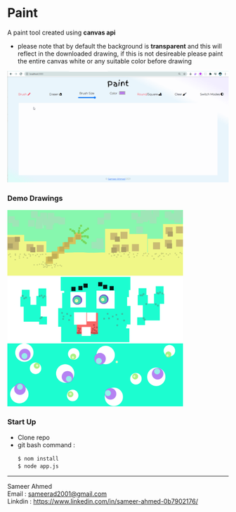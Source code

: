 # Paint

A paint tool created using **canvas api**

- please note that by default the background is **transparent** and this will reflect in the downloaded drawing, if this is not desireable please paint the entire canvas white or any suitable color before drawing

<img src = "https://github.com/sameerad2001/4.-Paint/blob/master/public/img/paint%20v1.gif" alt = "Website Demo"/>

### Demo Drawings

<img src ="https://github.com/sameerad2001/4.-Paint/blob/master/public/img/Demo/drawing%203.png" width = "400">

<img src ="https://github.com/sameerad2001/4.-Paint/blob/master/public/img/Demo/drawing%202.png" width = "400">

<img src ="https://github.com/sameerad2001/4.-Paint/blob/master/public/img/Demo/drawing%201.png" width = "400">

### Start Up
- Clone repo
- git bash command :  
    ```bash 
    $ nom install
    $ node app.js
    ```
<hr />

Sameer Ahmed <br/>
Email : <sameerad2001@gmail.com> <br/>
Linkdin : <https://www.linkedin.com/in/sameer-ahmed-0b7902176/>
